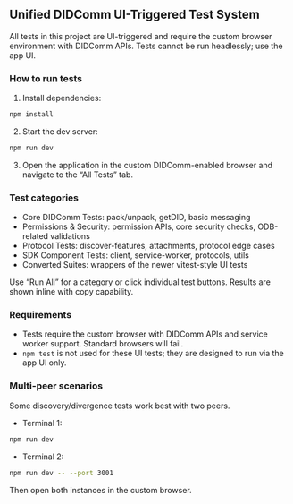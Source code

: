 ## Unified DIDComm UI-Triggered Test System

All tests in this project are UI-triggered and require the custom browser environment with DIDComm APIs. Tests cannot be run headlessly; use the app UI.

### How to run tests
1) Install dependencies:
```bash
npm install
```
2) Start the dev server:
```bash
npm run dev
```
3) Open the application in the custom DIDComm-enabled browser and navigate to the “All Tests” tab.

### Test categories
- Core DIDComm Tests: pack/unpack, getDID, basic messaging
- Permissions & Security: permission APIs, core security checks, ODB-related validations
- Protocol Tests: discover-features, attachments, protocol edge cases
- SDK Component Tests: client, service-worker, protocols, utils
- Converted Suites: wrappers of the newer vitest-style UI tests

Use “Run All” for a category or click individual test buttons. Results are shown inline with copy capability.

### Requirements
- Tests require the custom browser with DIDComm APIs and service worker support. Standard browsers will fail.
- `npm test` is not used for these UI tests; they are designed to run via the app UI only.

### Multi-peer scenarios
Some discovery/divergence tests work best with two peers.
- Terminal 1:
```bash
npm run dev
```
- Terminal 2:
```bash
npm run dev -- --port 3001
```
Then open both instances in the custom browser.